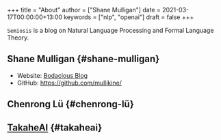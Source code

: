 +++
title = "About"
author = ["Shane Mulligan"]
date = 2021-03-17T00:00:00+13:00
keywords = ["nlp", "openai"]
draft = false
+++

`Semiosis` is a blog on Natural Language Processing and Formal Language Theory.


## Shane Mulligan {#shane-mulligan}

-   Website: [Bodacious Blog](http://mullikine.github.io/)
-   GitHub: <https://github.com/mullikine/>


## Chenrong Lü {#chenrong-lü}


## [TakaheAI](http://takaheai.github.io/) {#takaheai}